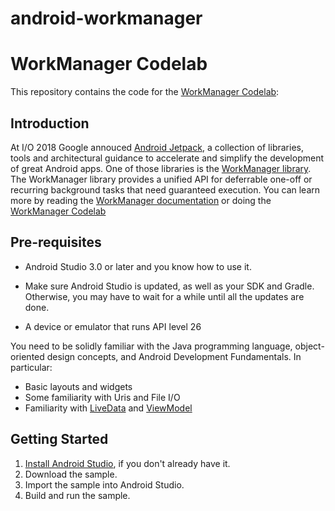 # android-workmanager


WorkManager Codelab
===================================

This repository contains the code for the [WorkManager Codelab](https://codelabs.developers.google.com/codelabs/android-workmanager):

Introduction
------------

At I/O 2018 Google annouced [Android Jetpack](https://developer.android.com//jetpack/), a collection of libraries, tools and architectural guidance to accelerate and simplify the development of great Android apps. One of those libraries is the [WorkManager library](https://developer.android.com//jetpack/arch/workmanager). The WorkManager library provides a unified API for deferrable one-off or recurring background tasks that need guaranteed execution. You can learn more by reading the [WorkManager documentation](https://developer.android.com//jetpack/arch/workmanager) or doing the [WorkManager Codelab](https://codelabs.developers.google.com/codelabs/android-workmanager)


Pre-requisites
--------------

* Android Studio 3.0 or later and you know how to use it.

* Make sure Android Studio is updated, as well as your SDK and Gradle.
Otherwise, you may have to wait for a while until all the updates are done.

* A device or emulator that runs API level 26

You need to be solidly familiar with the Java programming language,
object-oriented design concepts, and Android Development Fundamentals.
In particular:

* Basic layouts and widgets
* Some familiarity with Uris and File I/O
* Familiarity with [LiveData](https://developer.android.com/topic/libraries/architecture/livedata) and [ViewModel](https://developer.android.com/topic/libraries/architecture/viewmodel)

Getting Started
---------------

1. [Install Android Studio](https://developer.android.com/studio/install.html),
if you don't already have it.
2. Download the sample.
2. Import the sample into Android Studio.
3. Build and run the sample.


